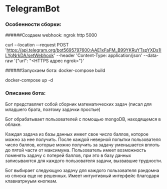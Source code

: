 # TelegramBot

### Особенности сборки:
######Создаем webhook:
ngrok http 5000

curl --location --request POST 'https://api.telegram.org/bot5695797600:AAE1xFaFM_B99YKRuYTspYXDs1ILYgNrkDA/setWebhook' --header 'Content-Type: application/json' --data-raw '{"url": "<HTTPS адрес ngrok>"}'


######Запускаем бота:
docker-compose build

docker-compose up -d

### Описание бота:

Бот представляет собой сборник математических задач (писал для младшего брата, поэтому задачки простые)

Бот обрабатывает пользователей с помощью mongoDB, находящемся в облаке.

Каждая задача из базы данных имеет свое число баллов, которое можно за нее получить. После каждой неверной попытки пользователя число баллов, которые можно получить за задачу уменьшается вплоть до пятой части от максимума. Пользователь имеет возможность поменять задачу с потерей баллов, при это в базу данных записываются для каждого пользователя задачи, вызвавшие трудности. 

Бот выбирает следующую задачу для каждого пользователя рандомна из списка еще не решенных. Имеет интуитивный интерфейс благодаря клавиатрнуым кнопкам.
